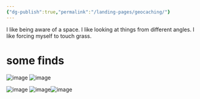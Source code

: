 ```yaml
---
{"dg-publish":true,"permalink":"/landing-pages/geocaching/"}
---
```


I like being aware of a space. I like looking at things from different angles. I like forcing myself to touch grass.

# some finds 

![image](https://lh3.googleusercontent.com/pw/AP1GczPOph_ePnqPH-mE4LWvjFGhLDs4jvO-b8Y9M5OA6afpIs-yBKfeokmB_j89copjPCmoMPTLsWlIsK9-eTq6HHLRpViuCMbIs8M2H0xZs7fEVmxtjSE8Sm1kw2kltFFWQVU6VxxLufqFV7TU6du_1BW6=w1179-h2095-s-no?authuser=0)
![image](https://lh3.googleusercontent.com/pw/AP1GczPT8wZcwtQcJir_90STIwtYrhwfCm7Rx6uj5_lCLCoBq4CqoqQhQe0r8eXvhZkJEDeUMruz2meS_Kc1nqlUxJpCilVcb0Hl2IOBsFbq1YhHL_0l3q4xAyG-DaJqIdESM9TAjBkjLLcYsovAKlnCynu2=w1595-h2126-s-no?authuser=0)

![image](https://lh3.googleusercontent.com/pw/AP1GczPHmGQ6peeFmdBQuQs_A-d53aWKO6Pojk1DulIT57MRdnlbgpSkV0A5AtCnyY4QB0xrikPjH_QNjCyudAvyZEhDO2ef0HSAm1ZVQJn4siMg24hnu7BCwjIwq3jHWy2Iyn_YsyrH05WyKeEtjIZR_QM3=w1080-h1920-s-k-no?authuser=0)
![image](https://lh3.googleusercontent.com/pw/AP1GczMx61hUA15YMjYWlHvjudPbwzq7j18tR0mEpiQosI1VudlZYtrklIICqj50gBw1BdmNj5AP5btXXjbR1Lmp-eP-m3So4Rc3fe6X-xhEC_sqhRietziZ2RUIaJo-a40LrR-hk6BAytFczyxucCG6Uiyb=w1080-h1920-s-no?authuser=0)![image](https://lh3.googleusercontent.com/pw/AP1GczOxUYeZDD_TymepYuXcPNJRHsBWj1NsF0ASndeT9h88UIY7SWowm29_ZFGqPK7PdrSiNCQNq8koAUjXC-hdOIYq6Kr0fJGMGGlGwGW5V4WwBpwSOke2cKaqR5m7tVL4pmpCB868xmn6wvHsjCjHleG9=w1595-h2126-s-no?authuser=0)